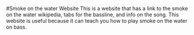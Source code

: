 #Smoke on the water Website
This is a website that has a link to the smoke on the water wikipedia, tabs for the bassline, and info on the song.
This website is useful because it can teach you how to play smoke on the water on bass.
